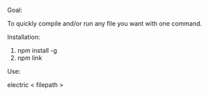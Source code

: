 Goal:

  To quickly compile and/or run any file you want with one command. 

Installation:
 
  1. npm install -g
  2. npm link
  
Use:
  
  electric < filepath >
  
